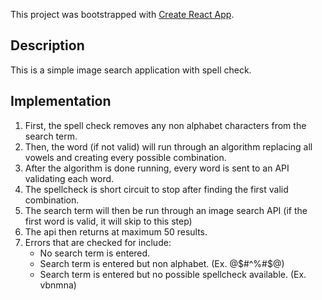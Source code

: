 This project was bootstrapped with [Create React App](https://github.com/facebookincubator/create-react-app).

## Description

This is a simple image search application with spell check.

## Implementation

1. First, the spell check removes any non alphabet characters from the search term.
2. Then, the word (if not valid) will run through an algorithm replacing all vowels and creating every possible combination.
3. After the algorithm is done running, every word is sent to an API validating each word.
4. The spellcheck is short circuit to stop after finding the first valid combination.
5. The search term will then be run through an image search API (if the first word is valid, it will skip to this step)
6. The api then returns at maximum 50 results.
7. Errors that are checked for include:
    - No search term is entered.
    - Search term is entered but non alphabet. (Ex. @$#^%#$@)
    - Search term is entered but no possible spellcheck available. (Ex. vbnmna)
